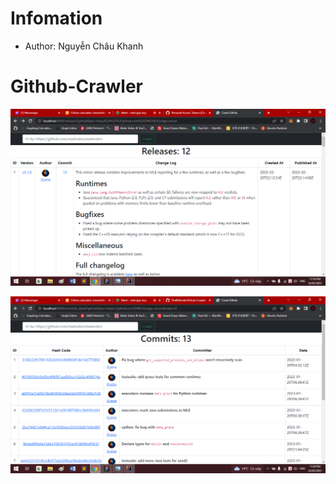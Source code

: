 # Infomation

- Author: Nguyễn Châu Khanh

# Github-Crawler

![img.png](img.png)

![img_1.png](img_1.png)